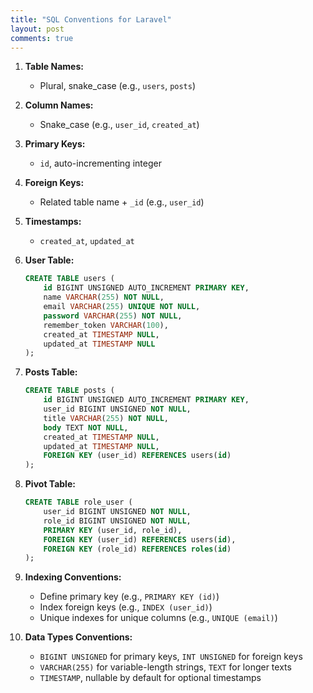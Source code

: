 ```yaml
---
title: "SQL Conventions for Laravel"
layout: post
comments: true
---
```


1. **Table Names:**
   - Plural, snake_case (e.g., `users`, `posts`)

2. **Column Names:**
   - Snake_case (e.g., `user_id`, `created_at`)

3. **Primary Keys:**
   - `id`, auto-incrementing integer

4. **Foreign Keys:**
   - Related table name + `_id` (e.g., `user_id`)

5. **Timestamps:**
   - `created_at`, `updated_at`

6. **User Table:**
   ```sql
   CREATE TABLE users (
       id BIGINT UNSIGNED AUTO_INCREMENT PRIMARY KEY,
       name VARCHAR(255) NOT NULL,
       email VARCHAR(255) UNIQUE NOT NULL,
       password VARCHAR(255) NOT NULL,
       remember_token VARCHAR(100),
       created_at TIMESTAMP NULL,
       updated_at TIMESTAMP NULL
   );
   ```

7. **Posts Table:**
   ```sql
   CREATE TABLE posts (
       id BIGINT UNSIGNED AUTO_INCREMENT PRIMARY KEY,
       user_id BIGINT UNSIGNED NOT NULL,
       title VARCHAR(255) NOT NULL,
       body TEXT NOT NULL,
       created_at TIMESTAMP NULL,
       updated_at TIMESTAMP NULL,
       FOREIGN KEY (user_id) REFERENCES users(id)
   );
   ```

8. **Pivot Table:**
   ```sql
   CREATE TABLE role_user (
       user_id BIGINT UNSIGNED NOT NULL,
       role_id BIGINT UNSIGNED NOT NULL,
       PRIMARY KEY (user_id, role_id),
       FOREIGN KEY (user_id) REFERENCES users(id),
       FOREIGN KEY (role_id) REFERENCES roles(id)
   );
   ```

9. **Indexing Conventions:**
   - Define primary key (e.g., `PRIMARY KEY (id)`)
   - Index foreign keys (e.g., `INDEX (user_id)`)
   - Unique indexes for unique columns (e.g., `UNIQUE (email)`)

10. **Data Types Conventions:**
    - `BIGINT UNSIGNED` for primary keys, `INT UNSIGNED` for foreign keys
    - `VARCHAR(255)` for variable-length strings, `TEXT` for longer texts
    - `TIMESTAMP`, nullable by default for optional timestamps
